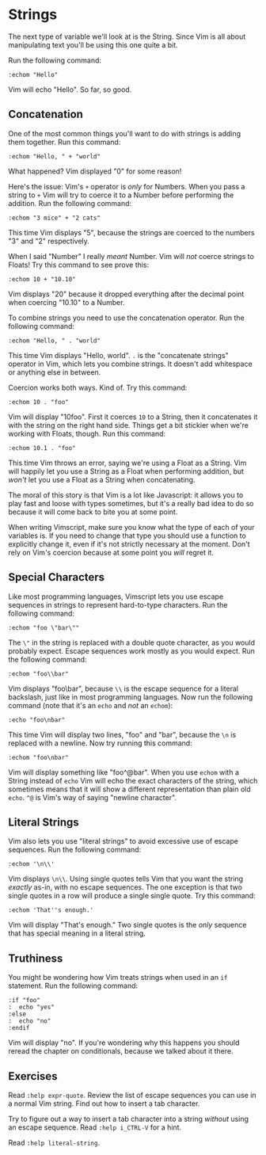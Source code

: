 Strings
=======

The next type of variable we'll look at is the String.  Since Vim is all about
manipulating text you'll be using this one quite a bit.

Run the following command:

    :echom "Hello"

Vim will echo "Hello".  So far, so good.

Concatenation
-------------

One of the most common things you'll want to do with strings is adding them
together.  Run this command:

    :echom "Hello, " + "world"

What happened?  Vim displayed "0" for some reason!

Here's the issue: Vim's `+` operator is *only* for Numbers.  When you pass
a string to `+` Vim will try to coerce it to a Number before performing the
addition.  Run the following command:

    :echom "3 mice" + "2 cats"

This time Vim displays "5", because the strings are coerced to the numbers "3"
and "2" respectively.

When I said "Number" I really *meant* Number.  Vim will *not* coerce strings to
Floats!  Try this command to see prove this:

    :echom 10 + "10.10"

Vim displays "20" because it dropped everything after the decimal point when
coercing "10.10" to a Number.

To combine strings you need to use the concatenation operator.  Run the
following command:

    :echom "Hello, " . "world"

This time Vim displays "Hello, world".  `.` is the "concatenate strings"
operator in Vim, which lets you combine strings.  It doesn't add whitespace or
anything else in between.

Coercion works both ways.  Kind of.  Try this command:

    :echom 10 . "foo"

Vim will display "10foo".  First it coerces `10` to a String, then it
concatenates it with the string on the right hand side.  Things get a bit
stickier when we're working with Floats, though.  Run this command:

    :echom 10.1 . "foo"

This time Vim throws an error, saying we're using a Float as a String.  Vim will
happily let you use a String as a Float when performing addition, but *won't*
let you use a Float as a String when concatenating.

The moral of this story is that Vim is a lot like Javascript: it allows you to
play fast and loose with types sometimes, but it's a really bad idea to do so
because it will come back to bite you at some point.

When writing Vimscript, make sure you know what the type of each of your
variables is.  If you need to change that type you should use a function to
explicitly change it, even if it's not strictly necessary at the moment.  Don't
rely on Vim's coercion because at some point you *will* regret it.

Special Characters
------------------

Like most programming languages, Vimscript lets you use escape sequences in
strings to represent hard-to-type characters.  Run the following command:

    :echom "foo \"bar\""

The `\"` in the string is replaced with a double quote character, as you would
probably expect.  Escape sequences work mostly as you would expect.  Run the
following command:

    :echom "foo\\bar"

Vim displays "foo\bar", because `\\` is the escape sequence for a literal
backslash, just like in most programming languages.  Now run the following
command (note that it's an `echo` and *not* an `echom`):

    :echo "foo\nbar"

This time Vim will display two lines, "foo" and "bar", because the `\n` is
replaced with a newline.  Now try running this command:

    :echom "foo\nbar"

Vim will display something like "foo^@bar".  When you use `echom` with a String
instead of `echo` Vim will echo the exact characters of the string, which
sometimes means that it will show a different representation than plain old
`echo`.  `^@` is Vim's way of saying "newline character".

Literal Strings
---------------

Vim also lets you use "literal strings" to avoid excessive use of escape
sequences.  Run the following command:

    :echom '\n\\'

Vim displays `\n\\`.  Using single quotes tells Vim that you want the string
*exactly* as-in, with no escape sequences.  The one exception is that two single
quotes in a row will produce a single single quote.  Try this command:

    :echom 'That''s enough.'

Vim will display "That's enough."  Two single quotes is the *only* sequence that
has special meaning in a literal string.

Truthiness
----------

You might be wondering how Vim treats strings when used in an `if` statement.
Run the following command:

    :if "foo"
    :  echo "yes"
    :else
    :  echo "no"
    :endif

Vim will display "no".  If you're wondering why this happens you should reread
the chapter on conditionals, because we talked about it there.

Exercises
---------

Read `:help expr-quote`.  Review the list of escape sequences you can use in
a normal Vim string.  Find out how to insert a tab character.

Try to figure out a way to insert a tab character into a string *without* using
an escape sequence.  Read `:help i_CTRL-V` for a hint.

Read `:help literal-string`.
